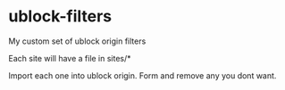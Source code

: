 # ublock-filters
My custom set of ublock origin filters

Each site will have a file in sites/*

Import each one into ublock origin. Form and remove any you dont want.
